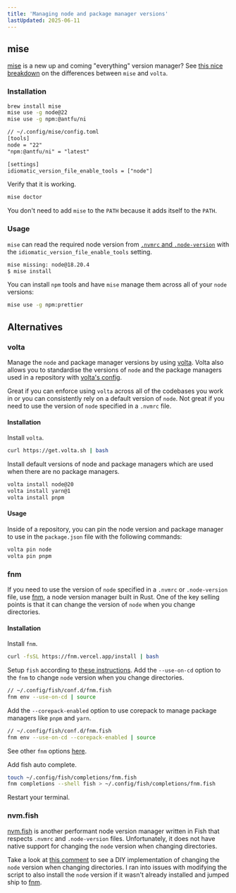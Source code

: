 ```yaml
---
title: 'Managing node and package manager versions'
lastUpdated: 2025-06-11
---
```


## mise

[mise](https://mise.jdx.dev/) is a new up and coming "everything" version manager? See [this nice breakdown](https://ricostacruz.com/posts/mise-vs-volta) on the differences between `mise` and `volta`.

### Installation

```sh
brew install mise
mise use -g node@22
mise use -g npm:@antfu/ni
```

```diff
// ~/.config/mise/config.toml
[tools]
node = "22"
"npm:@antfu/ni" = "latest"

[settings]
idiomatic_version_file_enable_tools = ["node"]
```

Verify that it is working.

```sh
mise doctor
```

You don't need to add `mise` to the `PATH` because it adds itself to the `PATH`.

### Usage

`mise` can read the required node version from [`.nvmrc` and `.node-version`](https://mise.jdx.dev/lang/node.html#nvmrc-and-node-version-support) with the `idiomatic_version_file_enable_tools` setting.

```sh
mise missing: node@18.20.4
$ mise install
```

You can install `npm` tools and have `mise` manage them across all of your `node` versions:

```sh
mise use -g npm:prettier
```

## Alternatives

### volta

Manage the `node` and package manager versions by using [volta](https://docs.volta.sh/guide/). Volta also allows you to standardise the versions of `node` and the package managers used in a repository with [volta's config](https://docs.volta.sh/guide/understanding#managing-your-project).

Great if you can enforce using `volta` across all of the codebases you work in or you can consistently rely on a default version of `node`. Not great if you need to use the version of `node` specified in a `.nvmrc` file.

#### Installation

Install `volta`.

```sh
curl https://get.volta.sh | bash
```

Install default versions of node and package managers which are used when there are no package managers.

```sh
volta install node@20
volta install yarn@1
volta install pnpm
```

#### Usage

Inside of a repository, you can pin the node version and package manager to use in the `package.json` file with the following commands:

```sh
volta pin node
volta pin pnpm
```

### fnm

If you need to use the version of `node` specified in a `.nvmrc` or `.node-version` file, use [fnm](https://github.com/Schniz/fnm), a node version manager built in Rust. One of the key selling points is that it can change the version of `node` when you change directories.

#### Installation

Install `fnm`.

```sh
curl -fsSL https://fnm.vercel.app/install | bash
```

Setup `fish` according to [these instructions](https://github.com/Schniz/fnm?tab=readme-ov-file#fish-shell). Add the `--use-on-cd` option to the `fnm` to change `node` version when you change directories.

```sh "--use-on-cd"
// ~/.config/fish/conf.d/fnm.fish
fnm env --use-on-cd | source
```

Add the `--corepack-enabled` option to use corepack to manage package managers like `pnpm` and `yarn`.

```sh "--corepack-enabled"
// ~/.config/fish/conf.d/fnm.fish
fnm env --use-on-cd --corepack-enabled | source
```

See other `fnm` options [here](https://github.com/Schniz/fnm/blob/master/docs/configuration.md).

Add fish auto complete.

```sh
touch ~/.config/fish/completions/fnm.fish
fnm completions --shell fish > ~/.config/fish/completions/fnm.fish
```

Restart your terminal.

### nvm.fish

[nvm.fish](https://github.com/jorgebucaran/nvm.fish) is another performant node version manager written in Fish that respects `.nvmrc` and `.node-version` files. Unfortunately, it does not have native support for changing the `node` version when changing directories.

Take a look at [this comment](https://github.com/jorgebucaran/nvm.fish/pull/186#issuecomment-1142412874) to see a DIY implementation of changing the `node` version when changing directories. I ran into issues with modifying the script to also install the `node` version if it wasn't already installed and jumped ship to [fnm](#fnm).
